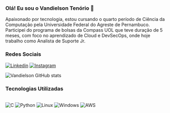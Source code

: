 ### Olá! Eu sou o Vandielson Tenório 👋

Apaixonado por tecnologia, estou cursando o quarto período de Ciência da Computação pela Universidade Federal do Agreste de Pernambuco. Participei do programa de bolsas da Compass UOL que teve duração de 5 meses, com foco no aprendizado de Cloud e DevSecOps, onde hoje trabalho como Analista de Suporte Jr.

### Redes Sociais

[![Linkedin](https://img.shields.io/badge/LinkedIn-0077B5?style=for-the-badge&logo=linkedin&logoColor=white)](https://www.linkedin.com/in/vandielson-ten%C3%B3rio/)
[![Instagram](https://img.shields.io/badge/Instagram-E4405F?style=for-the-badge&logo=instagram&logoColor=white)](https://instagram.com/vantenorioo?igshid=ZDdkNTZiNTM=)

![Vandielson GitHub stats](https://github-readme-stats.vercel.app/api?username=Vandielson&show_icons=true&theme=dracula)

### Tecnologias Utilizadas

<div style="display: inline_block"><br>
    <img aline="center" alt="C" src="https://img.shields.io/badge/C-00599C?style=for-the-badge&logo=c&logoColor=white">
    <img aline="center" alt="Python" src="https://img.shields.io/badge/Python-14354C?style=for-the-badge&logo=python&logoColor=white">
    <img aline="center" alt="Linux" src="https://img.shields.io/badge/Linux-FCC624?style=for-the-badge&logo=linux&logoColor=black">
    <img aline="center" alt="Windows" src="https://img.shields.io/badge/Windows-0078D6?style=for-the-badge&logo=windows&logoColor=white">
    <img aline="center" alt="AWS" src="https://img.shields.io/badge/Amazon_AWS-232F3E?style=for-the-badge&logo=amazon-aws&logoColor=white">
</div><br>

